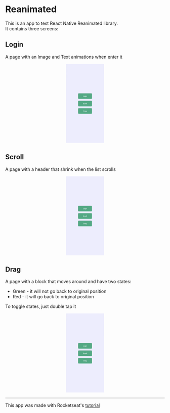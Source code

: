 # Reanimated

This is an app to test React Native Reanimated library.  
It contains three screens:

## Login

A page with an Image and Text animations when enter it

<div style="text-align: center"><img src="./.github/login.gif" height="250" alt="Login screen" /></div>

## Scroll

A page with a header that shrink when the list scrolls

<div style="text-align: center"><img src="./.github/scroll.gif" height="250" alt="Scroll screen" /></div>

## Drag

A page with a block that moves around and have two states:

- Green - it will not go back to original position
- Red - it will go back to original position

To toggle states, just double tap it

<div style="text-align: center"><img src="./.github/drag.gif" height="250" alt="Drag Screen" /></div>

---

This app was made with Rocketseat's [tutorial](https://youtu.be/6uixYHh7XEc)
